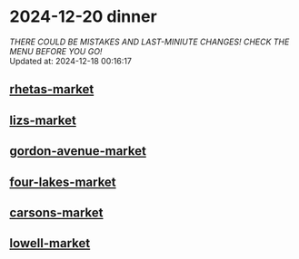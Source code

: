 # 2024-12-20 dinner  
*THERE COULD BE MISTAKES AND LAST-MINIUTE CHANGES! CHECK THE MENU BEFORE YOU GO!*  
Updated at: 2024-12-18 00:16:17  
## [rhetas-market](https://wisc-housingdining.nutrislice.com/menu/rhetas-market/dinner/2024-12-20)  
## [lizs-market](https://wisc-housingdining.nutrislice.com/menu/lizs-market/dinner/2024-12-20)  
## [gordon-avenue-market](https://wisc-housingdining.nutrislice.com/menu/gordon-avenue-market/dinner/2024-12-20)  
## [four-lakes-market](https://wisc-housingdining.nutrislice.com/menu/four-lakes-market/dinner/2024-12-20)  
## [carsons-market](https://wisc-housingdining.nutrislice.com/menu/carsons-market/dinner/2024-12-20)  
## [lowell-market](https://wisc-housingdining.nutrislice.com/menu/lowell-market/dinner/2024-12-20)  
  
